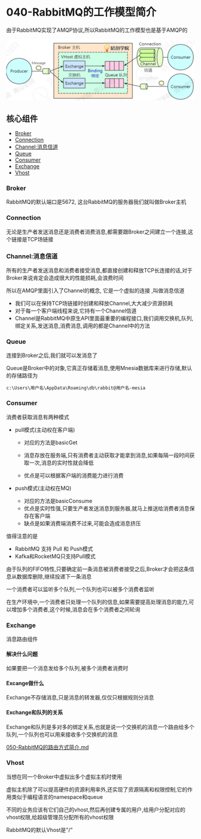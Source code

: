 # 040-RabbitMQ的工作模型简介

由于RabbitMQ实现了AMQP协议,所以RabbitMQ的工作模型也是基于AMQP的

![image-20201117201519113](../../../../../assets/image-20201117201519113.png)

## 核心组件

- [Broker](#Broker)
- [Connection](#Connection)
- [Channel:消息信道](#Channel:消息信道)
- [Queue](#Queue)
- [Consumer](#Consumer)
- [Exchange](#Exchange)
- [Vhost](#Vhost)

### Broker

RabbitMQ的默认端口是5672, 这台RabbitMQ的服务器我们就叫做Broker主机

### Connection

无论是生产者发送消息还是消费者消费消息,都需要跟Broker之间建立一个连接,这个链接是TCP场链接

### Channel:消息信道

所有的生产者发送消息和消费者接受消息,都直接创建和释放TCP长连接的话,对于Broker来说肯定会造成很大的性能损耗,会浪费时间

所以在AMQP里面引入了Channel的概念, 它是一个虚拟的连接 ,叫做消息信道

- 我们可以在保持TCP场链接时创建和释放Channel,大大减少资源损耗
- 对于每一个客户端线程来说,它持有一个Channel信道
- Channel是RabbitMQ中原生API里面最重要的编程接口,我们调用交换机,队列,绑定关系,发送消息,消费消息,调用的都是Channel中的方法

### Queue

连接到Broker之后,我们就可以发消息了

Queue是Broker中的对象,它真正存储着消息,使用Mnesia数据库来进行存储,默认的存储路径为

```
c:\Users\用户名\AppData\Roaming\db\rabbit@用户名-mesia
```

### Consumer

消费者获取消息有两种模式

- pull模式(主动权在客户端)

  - 对应的方法是basicGet
  - 消息存放在服务端,只有消费者主动获取才能拿到消息,如果每隔一段时间获取一次,消息的实时性就会降低

  - 优点是可以根据客户端的消费能力进行消费

- push模式(主动权在MQ)

  - 对应的方法是basicConsume
  - 优点是实时性强,只要生产者发送消息到服务器,就马上推送给消费者消息保存在客户端
  - 缺点是如果消费端消费不过来,可能会造成消息挤压

值得注意的是

- RabbitMQ 支持 Pull 和 Push模式
- Kafka和RocketMQ只支持Pull模式

由于队列的FIFO特性,只要确定前一条消息被消费者接受之后,Broker才会把这条信息从数据库删除,继续投递下一条消息

一个消费者可以监听多个队列,一个队列也可以被多个消费者监听

在生产环境中,一个消费者只处理一个队列的信息,如果需要提高处理消息的能力,可以增加多个消费者,这个时候,消息会在多个消费者之间轮询

### Exchange

消息路由组件

#### 解决什么问题

如果要把一个消息发给多个队列,被多个消费者消费时

#### Excange做什么

Exchange不存储消息,只是消息的转发器,仅仅只根据规则分消息

#### Exchange和队列的关系

Exchange和队列是多对多的绑定关系,也就是说一个交换机的消息一个路由给多个队列,一个队列也可以用来接收多个交换机的消息

 [050-RabbitMQ的路由方式简介.md](050-RabbitMQ的路由方式简介.md) 

### Vhost

当想在同一个Broker中虚拟出多个虚拟主机时使用

虚拟主机除了可以提高硬件的资源利用率外,还实现了资源隔离和权限控制,它的作用类似于编程语言的namespace和queue

不同的业务应该有它们自己的vhost,然后再创建专属的用户,给用户分配对应的vhost权限,给超级管理员分配所有的vhost权限

RabbitMQ的默认Vhost是"/"